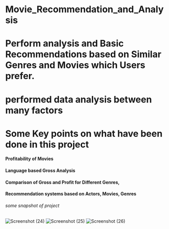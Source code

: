 # Movie_Recommendation_and_Analysis
 # Perform analysis and Basic Recommendations based on Similar Genres and Movies which Users prefer.
 
 # performed data analysis between many factors
 
 # Some Key points on what have been done in this project
 #### Profitability of Movies
 #### Language based Gross Analysis
 #### Comparison of Gross and Profit for Different Genres,
 #### Recommendation systems based on Actors, Movies, Genres
 
 
###### some snapshot of project

![Screenshot (24)](https://user-images.githubusercontent.com/57831675/157844430-5abee5ac-0ac7-4662-a09a-cf0f54e42589.png)
![Screenshot (25)](https://user-images.githubusercontent.com/57831675/157844456-5dbff167-38f1-4b33-a991-968b3fdee284.png)
![Screenshot (26)](https://user-images.githubusercontent.com/57831675/157844466-e15db317-1b5e-475d-853b-2e36dd328caa.png)
